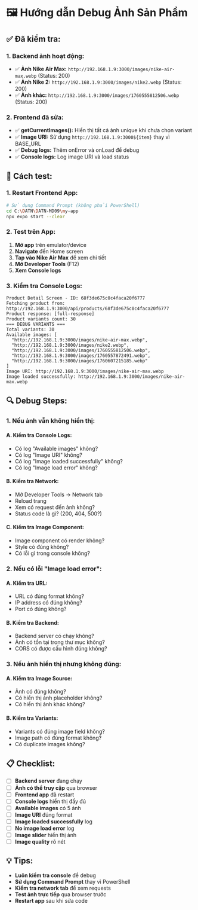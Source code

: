 # 🖼️ Hướng dẫn Debug Ảnh Sản Phẩm

## ✅ **Đã kiểm tra:**

### **1. Backend ảnh hoạt động:**
- ✅ **Ảnh Nike Air Max:** `http://192.168.1.9:3000/images/nike-air-max.webp` (Status: 200)
- ✅ **Ảnh Nike 2:** `http://192.168.1.9:3000/images/nike2.webp` (Status: 200)
- ✅ **Ảnh khác:** `http://192.168.1.9:3000/images/1760555812506.webp` (Status: 200)

### **2. Frontend đã sửa:**
- ✅ **getCurrentImages():** Hiển thị tất cả ảnh unique khi chưa chọn variant
- ✅ **Image URI:** Sử dụng `http://192.168.1.9:3000${item}` thay vì BASE_URL
- ✅ **Debug logs:** Thêm onError và onLoad để debug
- ✅ **Console logs:** Log image URI và load status

## 🚀 **Cách test:**

### **1. Restart Frontend App:**
```bash
# Sử dụng Command Prompt (không phải PowerShell)
cd C:\DATN\DATN-MD09\my-app
npx expo start --clear
```

### **2. Test trên App:**
1. **Mở app** trên emulator/device
2. **Navigate** đến Home screen
3. **Tap vào Nike Air Max** để xem chi tiết
4. **Mở Developer Tools** (F12)
5. **Xem Console logs**

### **3. Kiểm tra Console Logs:**
```
Product Detail Screen - ID: 68f3de675c0c4faca20f6777
Fetching product from: http://192.168.1.9:3000/api/products/68f3de675c0c4faca20f6777
Product response: [full-response]
Product variants count: 30
=== DEBUG VARIANTS ===
Total variants: 30
Available images: [
  "http://192.168.1.9:3000/images/nike-air-max.webp",
  "http://192.168.1.9:3000/images/nike2.webp",
  "http://192.168.1.9:3000/images/1760555812506.webp",
  "http://192.168.1.9:3000/images/1760557872491.webp",
  "http://192.168.1.9:3000/images/1760607215185.webp"
]
Image URI: http://192.168.1.9:3000/images/nike-air-max.webp
Image loaded successfully: http://192.168.1.9:3000/images/nike-air-max.webp
```

## 🔍 **Debug Steps:**

### **1. Nếu ảnh vẫn không hiển thị:**

#### **A. Kiểm tra Console Logs:**
- Có log "Available images" không?
- Có log "Image URI" không?
- Có log "Image loaded successfully" không?
- Có log "Image load error" không?

#### **B. Kiểm tra Network:**
- Mở Developer Tools → Network tab
- Reload trang
- Xem có request đến ảnh không?
- Status code là gì? (200, 404, 500?)

#### **C. Kiểm tra Image Component:**
- Image component có render không?
- Style có đúng không?
- Có lỗi gì trong console không?

### **2. Nếu có lỗi "Image load error":**

#### **A. Kiểm tra URL:**
- URL có đúng format không?
- IP address có đúng không?
- Port có đúng không?

#### **B. Kiểm tra Backend:**
- Backend server có chạy không?
- Ảnh có tồn tại trong thư mục không?
- CORS có được cấu hình đúng không?

### **3. Nếu ảnh hiển thị nhưng không đúng:**

#### **A. Kiểm tra Image Source:**
- Ảnh có đúng không?
- Có hiển thị ảnh placeholder không?
- Có hiển thị ảnh khác không?

#### **B. Kiểm tra Variants:**
- Variants có đúng image field không?
- Image path có đúng format không?
- Có duplicate images không?

## 📋 **Checklist:**

- [ ] **Backend server** đang chạy
- [ ] **Ảnh có thể truy cập** qua browser
- [ ] **Frontend app** đã restart
- [ ] **Console logs** hiển thị đầy đủ
- [ ] **Available images** có 5 ảnh
- [ ] **Image URI** đúng format
- [ ] **Image loaded successfully** log
- [ ] **No image load error** log
- [ ] **Image slider** hiển thị ảnh
- [ ] **Image quality** rõ nét

## 💡 **Tips:**

- **Luôn kiểm tra console** để debug
- **Sử dụng Command Prompt** thay vì PowerShell
- **Kiểm tra network tab** để xem requests
- **Test ảnh trực tiếp** qua browser trước
- **Restart app** sau khi sửa code







